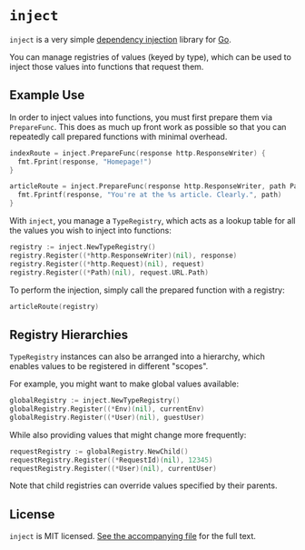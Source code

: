 `inject`
========

`inject` is a very simple [dependency injection](http://en.wikipedia.org/wiki/Dependency_injection)
library for [Go](http://golang.org/).

You can manage registries of values (keyed by type), which can be used to inject
those values into functions that request them.


Example Use
-----------

In order to inject values into functions, you must first prepare them via
`PrepareFunc`. This does as much up front work as possible so that you can
repeatedly call prepared functions with minimal overhead.

```go
indexRoute = inject.PrepareFunc(response http.ResponseWriter) {
  fmt.Fprint(response, "Homepage!")
}

articleRoute = inject.PrepareFunc(response http.ResponseWriter, path Path) {
  fmt.Fprintf(response, "You're at the %s article. Clearly.", path)
}
```

With `inject`, you manage a `TypeRegistry`, which acts as a lookup table for all
the values you wish to inject into functions:

```go
registry := inject.NewTypeRegistry()
registry.Register((*http.ResponseWriter)(nil), response)
registry.Register((*http.Request)(nil), request)
registry.Register((*Path)(nil), request.URL.Path)
```

To perform the injection, simply call the prepared function with a registry:

```go
articleRoute(registry)
```


Registry Hierarchies
--------------------

`TypeRegistry` instances can also be arranged into a hierarchy, which enables
values to be registered in different "scopes".

For example, you might want to make global values available:

```go
globalRegistry := inject.NewTypeRegistry()
globalRegistry.Register((*Env)(nil), currentEnv)
globalRegistry.Register((*User)(nil), guestUser)
```

While also providing values that might change more frequently:

```go
requestRegistry := globalRegistry.NewChild()
requestRegistry.Register((*RequestId)(nil), 12345)
requestRegistry.Register((*User)(nil), currentUser)
```

Note that child registries can override values specified by their parents.


License
-------

`inject` is MIT licensed. [See the accompanying file](MIT-LICENSE.md) for the
full text.
